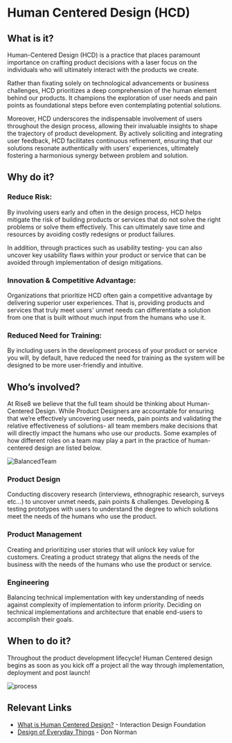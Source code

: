 # Human Centered Design (HCD)

## What is it?
Human-Centered Design (HCD) is a practice that places paramount importance on crafting product decisions with a laser focus on the individuals who will ultimately interact with the products we create. 

Rather than fixating solely on technological advancements or business challenges, HCD prioritizes a deep comprehension of the human element behind our products. It champions the exploration of user needs and pain points as foundational steps before even contemplating potential solutions. 

Moreover, HCD underscores the indispensable involvement of users throughout the design process, allowing their invaluable insights to shape the trajectory of product development. By actively soliciting and integrating user feedback, HCD facilitates continuous refinement, ensuring that our solutions resonate authentically with users' experiences, ultimately fostering a harmonious synergy between problem and solution.

## Why do it?

### Reduce Risk:

By involving users early and often in the design process, HCD helps mitigate the risk of building products or services that do not solve the right problems or solve them effectively. This can ultimately save time and resources by avoiding costly redesigns or product failures. 

In addition, through practices such as usability testing- you can also uncover key usability flaws within your product or service that can be avoided through implementation of design mitigations.

### Innovation & Competitive Advantage: 
Organizations that prioritize HCD often gain a competitive advantage by delivering superior user experiences. That is, providing products and services that truly meet users' unmet needs can differentiate a solution from one that is built without much input from the humans who use it. 

### Reduced Need for Training: 
By including users in the development process of your product or service you will, by default, have reduced the need for training as the system will be designed to be more user-friendly and intuitive. 

## Who’s involved? 
At Rise8 we believe that the full team should be thinking about Human-Centered Design. While Product Designers are accountable for ensuring that we’re effectively uncovering user needs, pain points and validating the relative effectiveness of solutions- all team members make decisions that will directly impact the humans who use our products. Some examples of how different roles on a team may play a part in the practice of human-centered design are listed below.

![BalancedTeam](https://github.com/rise8-us/delivery-playbooks/assets/152341789/5f811dd4-c49c-4675-a942-11838ff8e9d1)

### Product Design
Conducting discovery research (interviews, ethnographic research, surveys etc…) to uncover unmet needs, pain points & challenges. 
Developing & testing prototypes with users to understand the degree to which solutions meet the needs of the humans who use the product. 

### Product Management
Creating and prioritizing user stories that will unlock key value for customers. 
Creating a product strategy that aligns the needs of the business with the needs of the humans who use the product or service.

### Engineering
Balancing technical implementation with key understanding of needs against complexity of implementation to inform priority. 
Deciding on technical implementations and architecture that enable end-users to accomplish their goals. 


## When to do it?
Throughout the product development lifecycle! Human Centered design begins as soon as you kick off a project all the way through implementation, deployment and post launch! 

![process](https://github.com/rise8-us/delivery-playbooks/assets/152341789/36be021c-47d4-4a6d-86e1-29aa540b2963)

## Relevant Links
* [What is Human Centered Design?](https://www.interaction-design.org/literature/topics/human-centered-design) - Interaction Design Foundation
* [Design of Everyday Things](https://www.amazon.com/Design-Everyday-Things-Revised-Expanded/dp/0465050654/ref=asc_df_0465050654/?tag=hyprod-20&linkCode=df0&hvadid=312106851030&hvpos=&hvnetw=g&hvrand=16238316606912782480&hvpone=&hvptwo=&hvqmt=&hvdev=c&hvdvcmdl=&hvlocint=&hvlocphy=9031161&hvtargid=pla-416263148589&psc=1&mcid=c759b2c9d459315da8477eb753145e20&gclid=Cj0KCQjwncWvBhD_ARIsAEb2HW8Tm-WyTfMFfdz4htw0GKf4ICOF5-y_PBtnoEvJa9EM9ffMHfodbdoaAi8YEALw_wcB) - Don Norman
